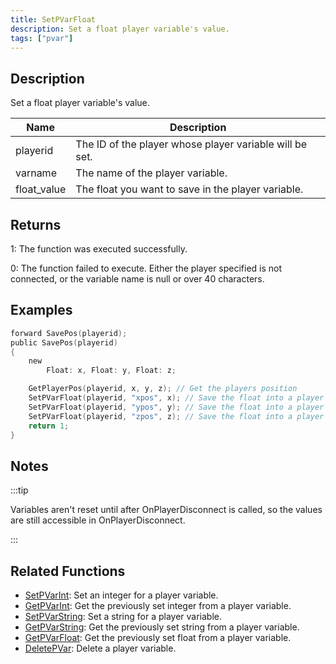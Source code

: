 ```yaml
---
title: SetPVarFloat
description: Set a float player variable's value.
tags: ["pvar"]
---
```


## Description

Set a float player variable's value.

| Name        | Description                                             |
| ----------- | ------------------------------------------------------- |
| playerid    | The ID of the player whose player variable will be set. |
| varname     | The name of the player variable.                        |
| float_value | The float you want to save in the player variable.      |

## Returns

1: The function was executed successfully.

0: The function failed to execute. Either the player specified is not connected, or the variable name is null or over 40 characters.

## Examples

```c
forward SavePos(playerid);
public SavePos(playerid)
{
    new
        Float: x, Float: y, Float: z;

    GetPlayerPos(playerid, x, y, z); // Get the players position
    SetPVarFloat(playerid, "xpos", x); // Save the float into a player variable
    SetPVarFloat(playerid, "ypos", y); // Save the float into a player variable
    SetPVarFloat(playerid, "zpos", z); // Save the float into a player variable
    return 1;
}
```

## Notes

:::tip

Variables aren't reset until after OnPlayerDisconnect is called, so the values are still accessible in OnPlayerDisconnect.

:::

## Related Functions

- [SetPVarInt](SetPVarInt): Set an integer for a player variable.
- [GetPVarInt](GetPVarInt): Get the previously set integer from a player variable.
- [SetPVarString](SetPVarString): Set a string for a player variable.
- [GetPVarString](GetPVarString): Get the previously set string from a player variable.
- [GetPVarFloat](GetPVarFloat): Get the previously set float from a player variable.
- [DeletePVar](DeletePVar): Delete a player variable.
